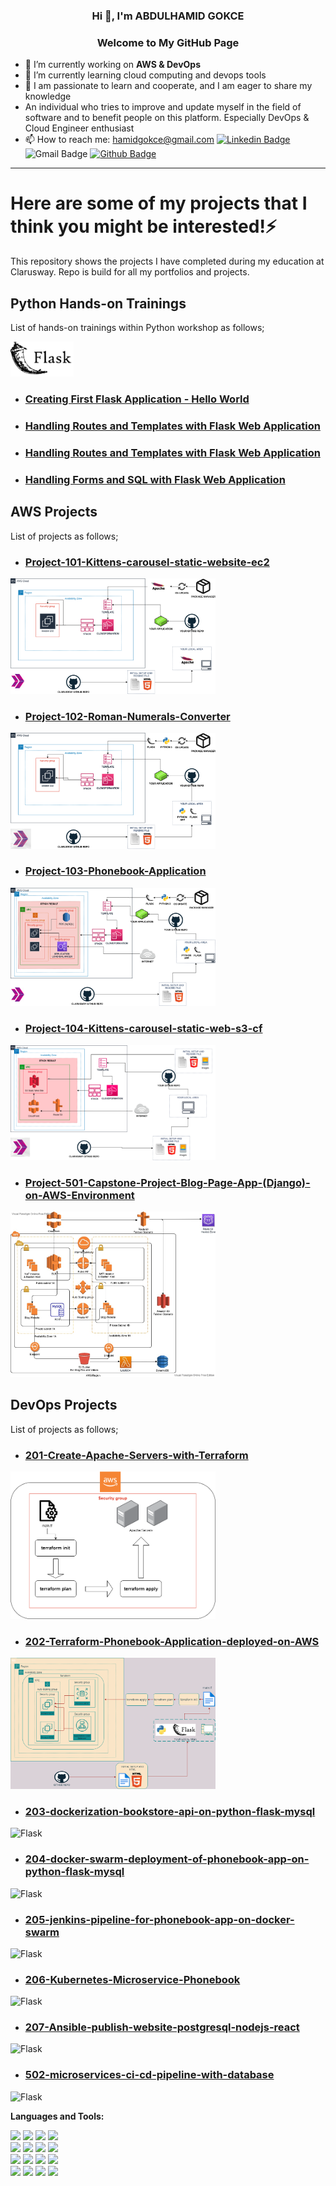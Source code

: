 <h3 align="center">Hi 👋, I'm ABDULHAMID GOKCE</h3>
<h3 align="center">Welcome to My GitHub Page</h3>

- 🔭 I’m currently working on **AWS & DevOps**
- 🌱 I’m currently learning cloud computing and devops tools
- 💬 I am passionate to learn and cooperate, and I am eager to share my knowledge
- An individual who tries to improve and update myself in the field of software and to benefit people on this platform. Especially DevOps & Cloud Engineer enthusiast
- 📫 How to reach me: hamidgokce@gmail.com
[![Linkedin Badge](https://img.shields.io/badge/-Linkedin-757575?style=flat-quare&labelColor=757575&logo=Linkedin&logoColor=white&link=link)](https://www.linkedin.com/in/abdulhamid-gokce/) ![Gmail Badge](https://img.shields.io/badge/-Gmail-FF9800?style=flat-quare&labelColor=FF9800&logo=Gmail&logoColor=white&link=link) [![Github Badge](https://img.shields.io/badge/-Github-000?style=quare&labelColor=000&logo=Github&logoColor=white&link=link)](https://github.com/hamidgokce) 



 <hr>
 


# Here are some of my projects that I think you might be interested!⚡ 

This repository shows the projects I have completed during my education at Clarusway. Repo is build for all my portfolios and projects.

## Python Hands-on Trainings

List of hands-on trainings within Python workshop as follows;

<img src="https://github.com/hamidgokce/COURSE-PROJECTS--AWS-DEVOPS/blob/main/AWS/Portfolio/flask-01-02-hello-world-app-Jinja-Template/flask.png" width="20%">

- ### [Creating First Flask Application - Hello World](https://github.com/hamidgokce/COURSE-PROJECTS--AWS-DEVOPS/blob/main/AWS/Portfolio/flask-01-02-hello-world-app-Jinja-Template/README.md)

- ### [Handling Routes and Templates with Flask Web Application](https://github.com/hamidgokce/COURSE-PROJECTS--AWS-DEVOPS/blob/main/AWS/Portfolio/flask-03-handling-routes-and-if-for/README.md)

- ### [Handling Routes and Templates with Flask Web Application](https://github.com/hamidgokce/COURSE-PROJECTS--AWS-DEVOPS/blob/main/AWS/Portfolio/flask-04-handling-forms-POST-GET-Methods/README.md)

- ### [Handling Forms and SQL with Flask Web Application](https://github.com/hamidgokce/COURSE-PROJECTS--AWS-DEVOPS/blob/main/AWS/Portfolio/flask-05-Handling-SQL-with-Flask-Web-Application/README.md)

## AWS Projects

List of projects as follows;

- ### [Project-101-Kittens-carousel-static-website-ec2](https://github.com/hamidgokce/COURSE-PROJECTS--AWS-DEVOPS/blob/main/AWS/Project-101-Kittens-carousel-static-website-ec2/README.md)

<!--![Pro_Project_101.png](./AWS/Project-101-Kittens-carousel-static-website-ec2/Pro_Project_101.png)-->
<img src="https://github.com/hamidgokce/COURSE-PROJECTS--AWS-DEVOPS/blob/main/AWS/Project-101-Kittens-carousel-static-website-ec2/Pro_Project_101.png" width="65%">

- ### [Project-102-Roman-Numerals-Converter](https://github.com/hamidgokce/COURSE-PROJECTS--AWS-DEVOPS/blob/main/AWS/Project-102-Roman-Numerals-Converter/README.md)

<!--![Project_001.png](./AWS/Project-102-Roman-Numerals-Converter/Project_001.png)-->
<img src="https://github.com/hamidgokce/COURSE-PROJECTS--AWS-DEVOPS/blob/main/AWS/Project-102-Roman-Numerals-Converter/Project_001.png" width="65%">

- ### [Project-103-Phonebook-Application](https://github.com/hamidgokce/COURSE-PROJECTS--AWS-DEVOPS/blob/main/AWS/Project-103-Phonebook-Application/README.md)

<!--![003_phonebook.png](./AWS/Project-103-Phonebook-Application/003_phonebook.png)-->
<img src="https://github.com/hamidgokce/COURSE-PROJECTS--AWS-DEVOPS/blob/main/AWS/Project-103-Phonebook-Application/003_phonebook.png" width="65%">

- ### [Project-104-Kittens-carousel-static-web-s3-cf](https://github.com/hamidgokce/COURSE-PROJECTS--AWS-DEVOPS/blob/main/AWS/Project-104-Kittens-carousel-static-web-s3-cf/README.md)

<!--![Project_006.png](./AWS/Project-104-Kittens-carousel-static-web-s3-cf/Project_006.png)-->
<img src="https://github.com/hamidgokce/COURSE-PROJECTS--AWS-DEVOPS/blob/main/AWS/Project-104-Kittens-carousel-static-web-s3-cf/Project_006.png" width="65%">

- ### [Project-501-Capstone-Project-Blog-Page-App-(Django)-on-AWS-Environment](https://github.com/hamidgokce/COURSE-PROJECTS--AWS-DEVOPS/blob/main/AWS/Project-501-Capstone-Project-Blog-Page-App-(Django)-on-AWS-Environment/README.md)

<!--![capstone.jpg](./AWS/Project-501-Capstone-Project-Blog-Page-App-(Django)-on-AWS-Environment/capstone.jpg)-->
<img src="https://github.com/hamidgokce/COURSE-PROJECTS--AWS-DEVOPS/blob/main/AWS/Project-501-Capstone-Project-Blog-Page-App-(Django)-on-AWS-Environment/capstone.jpg" width="65%">


## DevOps Projects

List of projects as follows;

- ### [201-Create-Apache-Servers-with-Terraform](https://github.com/hamidgokce/COURSE-PROJECTS--AWS-DEVOPS/blob/main/DevOps/201-Create-Apache-Servers-with-Terraform/README.md)

<!--![tf-draw.png](./DevOps/201-Create-Apache-Servers-with-Terraform/tf-draw.png)-->
<img src="https://github.com/hamidgokce/COURSE-PROJECTS--AWS-DEVOPS/blob/main/DevOps/201-Create-Apache-Servers-with-Terraform/tf-draw.png" width="65%">

- ### [202-Terraform-Phonebook-Application-deployed-on-AWS](https://github.com/hamidgokce/COURSE-PROJECTS--AWS-DEVOPS/blob/main/DevOps/202-Terraform-Phonebook-Application-deployed-on-AWS/README.md)

<!--![tf-phonebook.png](./DevOps/202-Terraform-Phonebook-Application-deployed-on-AWS/tf-phonebook.png)-->
<img src="https://github.com/hamidgokce/COURSE-PROJECTS--AWS-DEVOPS/blob/main/DevOps/202-Terraform-Phonebook-Application-deployed-on-AWS/tf-phonebook.png" width="65%">

- ### [203-dockerization-bookstore-api-on-python-flask-mysql]()

![Flask](./AWS/Portfolio/flask-01-02-hello-world-app-Jinja-Template/flask.png)

- ### [204-docker-swarm-deployment-of-phonebook-app-on-python-flask-mysql]()

![Flask](./AWS/Portfolio/flask-01-02-hello-world-app-Jinja-Template/flask.png)

- ### [205-jenkins-pipeline-for-phonebook-app-on-docker-swarm]()

![Flask](./AWS/Portfolio/flask-01-02-hello-world-app-Jinja-Template/flask.png)

- ### [206-Kubernetes-Microservice-Phonebook]()

![Flask](./AWS/Portfolio/flask-01-02-hello-world-app-Jinja-Template/flask.png)

- ### [207-Ansible-publish-website-postgresql-nodejs-react]()

![Flask](./AWS/Portfolio/flask-01-02-hello-world-app-Jinja-Template/flask.png)

- ### [502-microservices-ci-cd-pipeline-with-database]()

![Flask](./AWS/Portfolio/flask-01-02-hello-world-app-Jinja-Template/flask.png)



 **Languages and Tools:**
 
 <p>
  <code><img width="13%" src="https://www.vectorlogo.zone/logos/python/python-ar21.svg"></code>
  <code><img width="13%" src="https://www.vectorlogo.zone/logos/amazon_aws/amazon_aws-ar21.svg"></code>
  <code><img width="13%" src="https://www.vectorlogo.zone/logos/docker/docker-ar21.svg"></code>
  <code><img width="13%" src="https://www.vectorlogo.zone/logos/kubernetes/kubernetes-ar21.svg"></code>
  <br />
  <code><img width="13%" src="https://www.vectorlogo.zone/logos/jenkins/jenkins-ar21.svg"></code>
  <code><img width="13%" src="https://www.vectorlogo.zone/logos/ansible/ansible-ar21.svg"></code>
  <code><img width="13%" src="https://www.vectorlogo.zone/logos/terraformio/terraformio-ar21.svg"></code>
  <code><img width="13%" src="https://www.vectorlogo.zone/logos/chefio/chefio-ar21.svg"></code>
  <br />
  <code><img width="13%" src="https://www.vectorlogo.zone/logos/puppet/puppet-ar21.svg"></code>
  <code><img width="13%" src="https://www.vectorlogo.zone/logos/git-scm/git-scm-ar21.svg"></code>
  <code><img width="13%" src="https://www.vectorlogo.zone/logos/jupyter/jupyter-ar21.svg"></code>
  <code><img width="13%" src="https://www.vectorlogo.zone/logos/github/github-ar21.svg"></code>
  <br />
  <code><img width="13%" src="https://www.vectorlogo.zone/logos/mysql/mysql-ar21.svg"></code>
  <code><img width="13%" src="https://www.vectorlogo.zone/logos/postgresql/postgresql-ar21.svg"></code>
  <code><img width="13%" src="https://www.vectorlogo.zone/logos/mongodb/mongodb-ar21.svg"></code>
  <code><img width="13%" src="https://www.vectorlogo.zone/logos/redis/redis-ar21.svg"></code>
   <br />
</p>



